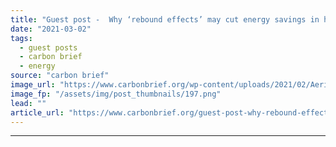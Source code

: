 ```yaml
---
title: "Guest post -  Why ‘rebound effects’ may cut energy savings in half"
date: "2021-03-02"
tags: 
  - guest posts
  - carbon brief
  - energy
source: "carbon brief"
image_url: "https://www.carbonbrief.org/wp-content/uploads/2021/02/Aerial-view-of-Los-Angeles-lit-up-at-night-107x71.png"
image_fp: "/assets/img/post_thumbnails/197.png"
lead: ""
article_url: "https://www.carbonbrief.org/guest-post-why-rebound-effects-may-cut-energy-savings-in-half"
---
```


---
